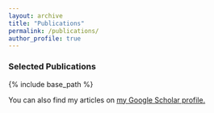 ```yaml
---
layout: archive
title: "Publications"
permalink: /publications/
author_profile: true
---
```


### Selected Publications


{% include base_path %}

You can also find my articles on <u><a href="{{https://scholar.google.com/citations?user=RS3wR_UAAAAJ&hl=en&oi=ao}}">my Google Scholar profile</a>.</u>
